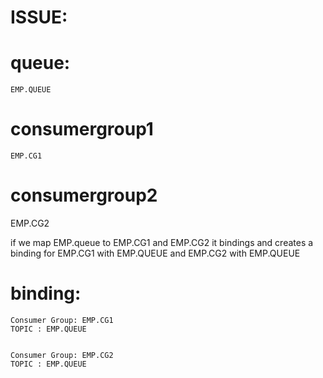 
ISSUE:
======

queue:
======

    EMP.QUEUE

consumergroup1
===============

    EMP.CG1
     
consumergroup2 
==============

   EMP.CG2

if we map EMP.queue to EMP.CG1 and EMP.CG2 it bindings and creates a binding for EMP.CG1 with EMP.QUEUE and EMP.CG2 with EMP.QUEUE


binding:
========

    Consumer Group: EMP.CG1
    TOPIC : EMP.QUEUE	


    Consumer Group: EMP.CG2
    TOPIC : EMP.QUEUE	




   
   
